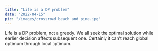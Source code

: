 ```yaml
---
title: "Life is a DP problem"
date: "2022-04-15"
pic: "/images/crossroad_beach_and_pine.jpg"
---
```


Life is a DP problem, not a greedy. We all seek the optimal solution while earlier decision affects subsequent one. Certainly it can’t reach global optimum through local optimum.